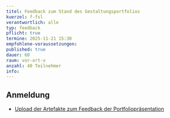 ```yaml
---
titel: Feedback zum Stand des Gestaltungsportfolios
kuerzel: f-fsl
verantwortlich: alle
typ: feedback
pflicht: true
termine: 2025-11-21 15:30
empfohlene-voraussetzungen: 
published: true
dauer: 60
raum: vor-ort-v
anzahl: 40 Teilnehmer
info:
---
```


## Anmeldung

- [Upload der Artefakte zum Feedback der Portfoliopräsentation](https://ilu.th-koeln.de/ilias.php?baseClass=ilexercisehandlergui&cmdNode=cd:mz&cmdClass=ilObjExerciseGUI&cmd=showOverview&ref_id=520936)

